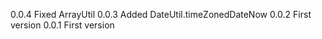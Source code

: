 0.0.4   Fixed ArrayUtil
0.0.3   Added DateUtil.timeZonedDateNow
0.0.2   First version
0.0.1   First version